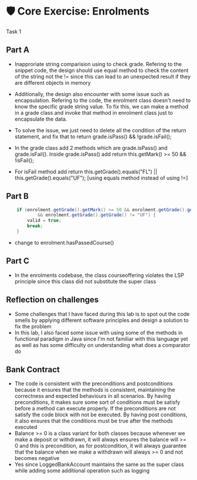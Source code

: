 # 🛡️ Core Exercise: Enrolments

Task 1
## Part A
- Inapproriate string comparision using to check grade. Refering to the snippet code, the design should use equal method to check the content of the string not the != since this can lead to an unexpected result if they are different objects in memory

- Additionally, the design also encounter with some issue such as encapsulation. Refering to the code, the enrolment class doesn't need to know the specific grade string value. To fix this, we can make a method in a grade class and invoke that method in enrolment class just to encapsulate the data.

- To solve the issue, we just need to delete all the condition of the return statement, and fix that to return grade.isPass() && !grade.isFail();

- In the grade class add 2 methods which are grade.isPass() and grade.isFail(). Inside grade.isPass() add return this.getMark() >= 50 && !isFail();

- For isFail method add return this.getGrade().equals("FL") || this.getGrade().equals("UF"); [using equals method instead of using !=]

## Part B
```java
    if (enrolment.getGrade().getMark() >= 50 && enrolment.getGrade().getGrade() != "FL"
            && enrolment.getGrade().getGrade() != "UF") {
        valid = true;
        break;
    }
```
- change to enrolment.hasPassedCourse()

## Part C
- In the enrolments codebase, the class courseoffering violates the LSP principle since this class did not substitute the super class


## Reflection on challenges 
- Some challenges that I have faced during this lab is to spot out the code smells by applying different software principles and design a solution to fix the problem
- In this lab, I also faced some issue with using some of the methods in functional paradigm in Java since I'm not familiar with this language yet as well as has some difficulty on understanding what does a comparator do


## Bank Contract
- The code is consistent with the preconditions and postconditions because it ensures that the methods is consistent, maintaining the correctness and expected behaviours in all scenarios. By having preconditions, it makes sure some sort of conditions must be satisfy before a method can execute properly. If the preconditions are not satisfy the code block with not be executed. By having post conditions, it also ensures that the conditions must be true after the methods executed
- Balance >= 0 is a class variant for both classes because whenever we make a deposit or withdrawn, it will always ensures the balance will >= 0 and this is precondition, as for postcondition, it will always guarantee that the balance when we make a withdrawn will always >= 0 and not becomes negative
- Yes since LoggedBankAccount maintains the same as the super class while adding some additional operation such as logging